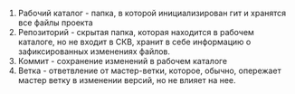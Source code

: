 1. Рабочий каталог - папка, в которой инициализирован гит и хранятся все файлы проекта
2. Репозиторий - скрытая папка, которая находится в рабочем каталоге, но не входит в СКВ, хранит в себе информацию о зафиксированных изменениях файлов.
3. Коммит - сохранение изменений в рабочем каталоге
4. Ветка - ответвление от мастер-ветки, которое, обычно, опережает мастер ветку в изменении версий, но не влияет на нее.
